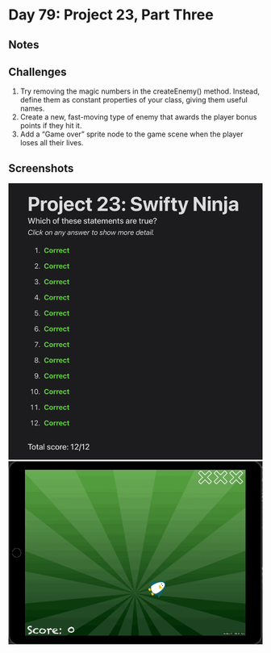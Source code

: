 # Day 79: Project 23, Part Three

## Notes

## Challenges
1. Try removing the magic numbers in the createEnemy() method. Instead, define them as constant properties of your class, giving them useful names.
2. Create a new, fast-moving type of enemy that awards the player bonus points if they hit it.
3. Add a “Game over” sprite node to the game scene when the player loses all their lives.



## Screenshots
![App-Screenshot](documentation/1.png)
![App-Screenshot](documentation/1.gif)



